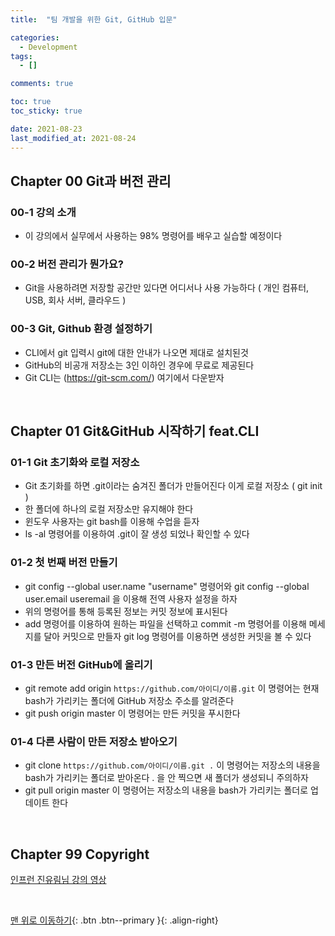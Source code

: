 ```yaml
---
title:  "팀 개발을 위한 Git, GitHub 입문" 

categories:
  - Development
tags:
  - []

comments: true

toc: true
toc_sticky: true

date: 2021-08-23
last_modified_at: 2021-08-24
---
```


## Chapter 00 Git과 버전 관리

### 00-1 강의 소개
- 이 강의에서 실무에서 사용하는 98% 명령어를 배우고 실습할 예정이다

### 00-2 버전 관리가 뭔가요?
- Git을 사용하려면 저장할 공간만 있다면 어디서나 사용 가능하다 ( 개인 컴퓨터, USB, 회사 서버, 클라우드 )

### 00-3 Git, Github 환경 설정하기
- CLI에서 git 입력시 git에 대한 안내가 나오면 제대로 설치된것
- GitHub의 비공개 저장소는 3인 이하인 경우에 무료로 제공된다
- Git CLI는 (https://git-scm.com/) 여기에서 다운받자

<br>

## Chapter 01 Git&GitHub 시작하기 feat.CLI

### 01-1 Git 초기화와 로컬 저장소
- Git 초기화를 하면 .git이라는 숨겨진 폴더가 만들어진다 이게 로컬 저장소 ( git init )
- 한 폴더에 하나의 로컬 저장소만 유지해야 한다
- 윈도우 사용자는 git bash를 이용해 수업을 듣자
- ls -al 명령어를 이용하여 .git이 잘 생성 되었나 확인할 수 있다

### 01-2 첫 번째 버전 만들기
- git config --global user.name "username" 명령어와 git config --global user.email useremail 을 이용해 전역 사용자 설정을 하자
- 위의 명령어를 통해 등록된 정보는 커밋 정보에 표시된다
- add 명령어를 이용하여 원하는 파일을 선택하고 commit -m 명령어를 이용해 메세지를 달아 커밋으로 만들자 git log 명령어를 이용하면 생성한 커밋을 볼 수 있다

### 01-3 만든 버전 GitHub에 올리기
- git remote add origin `https://github.com/아이디/이름.git` 이 명령어는 현재 bash가 가리키는 폴더에 GitHub 저장소 주소를 알려준다
- git push origin master 이 명령어는 만든 커밋을 푸시한다

### 01-4 다른 사람이 만든 저장소 받아오기
- git clone `https://github.com/아이디/이름.git .` 이 명령어는 저장소의 내용을 bash가 가리키는 폴더로 받아온다 . 을 안 찍으면 새 폴더가 생성되니 주의하자
- git pull origin master 이 명령어는 저장소의 내용을 bash가 가리키는 폴더로 업데이트 한다

<br>

## Chapter 99 Copyright

[ 인프런 진유림님 강의 영상 ](https://www.inflearn.com/course/%ED%8C%80%EA%B0%9C%EB%B0%9C-%EA%B9%83-%EA%B9%83%ED%97%88%EB%B8%8C/dashboard)

<br>

[맨 위로 이동하기](#){: .btn .btn--primary }{: .align-right}